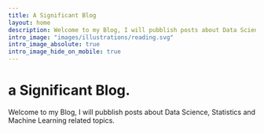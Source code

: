 ```yaml
---
title: A Significant Blog
layout: home
description: Welcome to my Blog, I will pubblish posts about Data Science, Statistics and Machine Learning related topics.
intro_image: "images/illustrations/reading.svg"
intro_image_absolute: true
intro_image_hide_on_mobile: true
---
```


# a Significant Blog.

Welcome to my Blog, I will pubblish posts about Data Science, Statistics and Machine Learning related topics.
